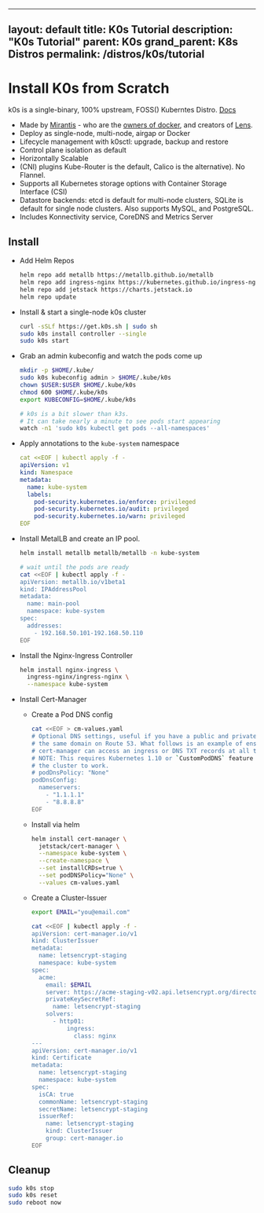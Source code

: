 
---
layout: default
title: K0s Tutorial
description: "K0s Tutorial"
parent: K0s
grand_parent: K8s Distros
permalink: /distros/k0s/tutorial
---

# Install K0s from Scratch

k0s is a single-binary, 100% upstream, FOSS() Kuberntes Distro. [Docs](https://docs.k0sproject.io/v1.24.3+k0s.0/)

  - Made by [Mirantis](https://www.mirantis.com/) - who are the [owners of docker](https://www.mirantis.com/company/press-center/company-news/mirantis-acquires-docker-enterprise/), and creators of [Lens](https://k8slens.dev/).
  - Deploy as single-node, multi-node, airgap or Docker
  - Lifecycle management with k0sctl: upgrade, backup and restore
  - Control plane isolation as default
  - Horizontally Scalable
  - (CNI) plugins Kube-Router is the default, Calico is the alternative). No Flannel.
  - Supports all Kubernetes storage options with Container Storage Interface (CSI)
  - Datastore backends: etcd is default for multi-node clusters, SQLite is default for single node clusters. Also supports MySQL, and PostgreSQL.
  - Includes Konnectivity service, CoreDNS and Metrics Server

## Install

* Add Helm Repos

  ```bash
  helm repo add metallb https://metallb.github.io/metallb
  helm repo add ingress-nginx https://kubernetes.github.io/ingress-nginx
  helm repo add jetstack https://charts.jetstack.io
  helm repo update
  ```

* Install & start a single-node k0s cluster

    ```bash
    curl -sSLf https://get.k0s.sh | sudo sh
    sudo k0s install controller --single
    sudo k0s start
    ```

* Grab an admin kubeconfig and watch the pods come up

    ```bash
    mkdir -p $HOME/.kube/
    sudo k0s kubeconfig admin > $HOME/.kube/k0s
    chown $USER:$USER $HOME/.kube/k0s
    chmod 600 $HOME/.kube/k0s
    export KUBECONFIG=$HOME/.kube/k0s
    ```

    ```bash
    # k0s is a bit slower than k3s. 
    # It can take nearly a minute to see pods start appearing
    watch -n1 'sudo k0s kubectl get pods --all-namespaces'
    ```

* Apply annotations to the `kube-system` namespace

    ```yaml
    cat <<EOF | kubectl apply -f -
    apiVersion: v1
    kind: Namespace
    metadata:
      name: kube-system
      labels:
        pod-security.kubernetes.io/enforce: privileged
        pod-security.kubernetes.io/audit: privileged
        pod-security.kubernetes.io/warn: privileged
    EOF
    ```

* Install MetalLB and create an IP pool.

  ```bash
  helm install metallb metallb/metallb -n kube-system

  # wait until the pods are ready
  cat <<EOF | kubectl apply -f -
  apiVersion: metallb.io/v1beta1
  kind: IPAddressPool
  metadata:
    name: main-pool
    namespace: kube-system
  spec:
    addresses:
      - 192.168.50.101-192.168.50.110
  EOF
  ```

* Install the Nginx-Ingress Controller

  ```bash
  helm install nginx-ingress \
    ingress-nginx/ingress-nginx \
    --namespace kube-system
  ```

* Install Cert-Manager

  * Create a Pod DNS config

    ```bash
    cat <<EOF > cm-values.yaml
    # Optional DNS settings, useful if you have a public and private DNS zone for
    # the same domain on Route 53. What follows is an example of ensuring
    # cert-manager can access an ingress or DNS TXT records at all times.
    # NOTE: This requires Kubernetes 1.10 or `CustomPodDNS` feature gate enabled for
    # the cluster to work.
    # podDnsPolicy: "None"
    podDnsConfig:
      nameservers:
        - "1.1.1.1"
        - "8.8.8.8"
    EOF
    ```

  * Install via helm

    ```bash
    helm install cert-manager \
      jetstack/cert-manager \
      --namespace kube-system \
      --create-namespace \
      --set installCRDs=true \
      --set podDNSPolicy="None" \
      --values cm-values.yaml
    ```

  * Create a Cluster-Issuer

    ```bash
    export EMAIL="you@email.com"

    cat <<EOF | kubectl apply -f -
    apiVersion: cert-manager.io/v1
    kind: ClusterIssuer
    metadata:
      name: letsencrypt-staging
      namespace: kube-system
    spec:
      acme:
        email: $EMAIL
        server: https://acme-staging-v02.api.letsencrypt.org/directory
        privateKeySecretRef:
          name: letsencrypt-staging
        solvers:
          - http01:
              ingress:
                class: nginx
    ---
    apiVersion: cert-manager.io/v1
    kind: Certificate
    metadata:
      name: letsencrypt-staging
      namespace: kube-system
    spec:
      isCA: true
      commonName: letsencrypt-staging
      secretName: letsencrypt-staging
      issuerRef:
        name: letsencrypt-staging
        kind: ClusterIssuer
        group: cert-manager.io
    EOF
    ```  

## Cleanup

  ```bash
  sudo k0s stop
  sudo k0s reset
  sudo reboot now
  ```
